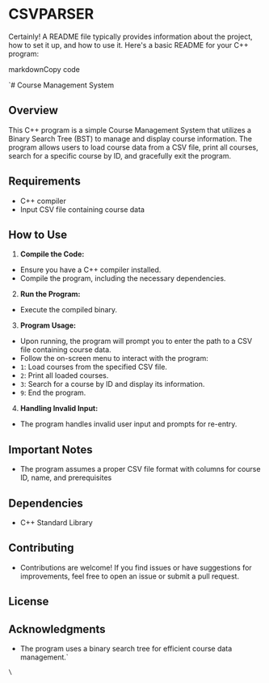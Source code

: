 # CSVPARSER

Certainly! A README file typically provides information about the project, how to set it up, and how to use it. Here's a basic README for your C++ program:

markdownCopy code

`# Course Management System

## Overview
This C++ program is a simple Course Management System that utilizes a Binary Search Tree (BST) to manage and display course information. The program allows users to load course data from a CSV file, print all courses, search for a specific course by ID, and gracefully exit the program.

## Requirements
- C++ compiler
- Input CSV file containing course data

## How to Use

1. **Compile the Code:**
 - Ensure you have a C++ compiler installed.
 - Compile the program, including the necessary dependencies.

2. **Run the Program:**
 - Execute the compiled binary.

3. **Program Usage:**
 - Upon running, the program will prompt you to enter the path to a CSV file containing course data.
 - Follow the on-screen menu to interact with the program:
 - `1`: Load courses from the specified CSV file.
 - `2`: Print all loaded courses.
 - `3`: Search for a course by ID and display its information.
 - `9`: End the program.

4. **Handling Invalid Input:**
 - The program handles invalid user input and prompts for re-entry.

## Important Notes
- The program assumes a proper CSV file format with columns for course ID, name, and prerequisites

## Dependencies
- C++ Standard Library

## Contributing
- Contributions are welcome! If you find issues or have suggestions for improvements, feel free to open an issue or submit a pull request.

## License


## Acknowledgments
- The program uses a binary search tree for efficient course data management.`

`\
`
